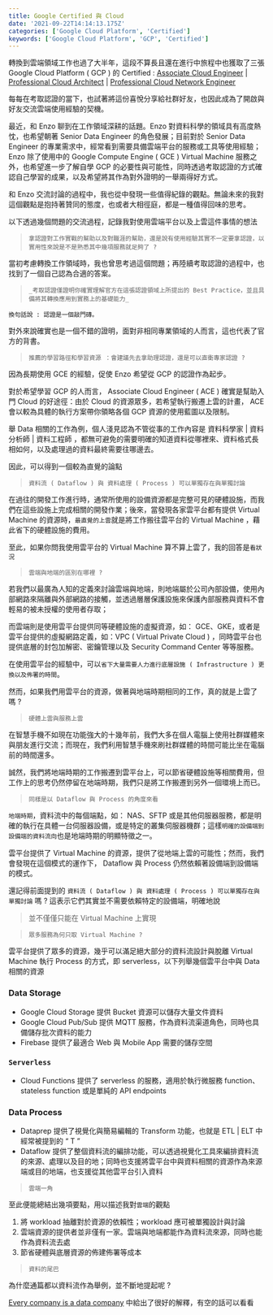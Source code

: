 ```yaml
---
title: Google Certified 與 Cloud
date: '2021-09-22T14:14:13.175Z'
categories: ['Google Cloud Platform', 'Certified']
keywords: ['Google Cloud Platform', 'GCP', 'Certified']
---
```


轉換到雲端領域工作也過了大半年，這段不算長且還在進行中旅程中也獲取了三張 Google Cloud Platform ( GCP ) 的 Certified : [Associate Cloud Engineer](https://www.credential.net/2060f4eb-0afb-4628-9237-f5c8eae687e9) | [Professional Cloud Architect](https://www.credential.net/37dfa404-45f2-4896-bca4-6cea88bc4c5d) | [Professional Cloud Network Engineer](https://www.credential.net/36f2cddd-6111-450b-8ac0-5470a37ee034)

每每在考取認證的當下，也試著將這份喜悅分享給社群好友，也因此成為了開啟與好友交流雲端使用經驗的契機。

最近，和 Enzo 聊到在工作領域深耕的話題。Enzo 對資料科學的領域具有高度熱忱，也希望朝著 Senior Data Engineer 的角色發展；目前對於 Senior Data Engineer 的專業需求中，經常看到需要具備雲端平台的服務或工具等使用經驗；Enzo 除了使用中的 Google Compute Engine ( GCE ) Virtual Machine 服務之外，也希望進一步了解自學 GCP 的必要性與可能性，同時透過考取認證的方式確認自己學習的成果，以及希望將其作為對外證明的一舉兩得好方式。

和 Enzo 交流討論的過程中，我也從中發現一些值得紀錄的觀點。無論未來的我對這個觀點是抱持著贊同的態度，也或者大相徑庭，都是一種值得回味的思考。

以下透過幾個問題的交流過程，記錄我對使用雲端平台以及上雲這件事情的想法

> `拿認證對工作實戰的幫助以及對職涯的幫助，還是說有使用經驗其實不一定要拿認證，以實用性來說是不是熟悉其中幾項服務就足夠了 ?`

當初考慮轉換工作領域時，我也曾思考過這個問題；再陸續考取認證的過程中，也找到了一個自己認為合適的答案。

> `_考取認證僅證明你確實理解官方在這張認證領域上所提出的 Best Practice，並且具備將其轉換應用到實務上的基礎能力_`

`換句話說 : 認證是一個敲門磚。`

對外來說確實也是一個不錯的證明，面對非相同專業領域的人而言，這也代表了官方的背書。

> `推薦的學習路徑和學習資源 ：會建議先去拿助理認證，還是可以直衝專家認證 ?`

因為長期使用 GCE 的經驗，促使 Enzo 希望從 GCP 的認證作為起步。

對於希望學習 GCP 的人而言， Associate Cloud Engineer ( ACE ) 確實是幫助入門 Cloud 的好途徑：由於 Cloud 的資源眾多，若希望執行搬遷上雲的計畫， ACE 會以較為具體的執行方案帶你領略各個 GCP 資源的使用藍圖以及限制。

舉 Data 相關的工作為例，個人淺見認為不管從事的工作內容是 資料科學家 | 資料分析師 | 資料工程師 ，都無可避免的需要明確的知道資料從哪裡來、資料格式長相如何，以及處理過的資料最終需要往哪邊去。

因此，可以得到一個較為直覺的論點

> `資料流 ( Dataflow ) 與 資料處理 ( Process ) 可以單獨存在與單獨討論`

在過往的開發工作進行時，通常所使用的設備資源都是完整可見的硬體設施，而我們在這些設施上完成相關的開發作業；後來，當發現各家雲平台都有提供 Virtual Machine 的資源時，`最直覺的上雲`就是將工作搬往雲平台的 Virtual Machine ，藉此省下的硬體設施的費用。

至此，如果你問我使用雲平台的 Virtual Machine 算不算上雲了，我的回答是`看狀況`

> `雲端與地端的區別在哪裡 ?`

若我們以最廣為人知的定義來討論雲端與地端，則地端屬於公司內部設備，使用內部網路來隔離與外部網路的接觸，並透過層層保護設施來保護內部服務與資料不會輕易的被未授權的使用者存取；

而雲端則是使用雲平台提供同等硬體設施的虛擬資源，如： GCE、GKE，或者是雲平台提供的虛擬網路定義，如：VPC ( Virtual Private Cloud ) ，同時雲平台也提供底層的封包加解密、密鑰管理以及 Security Command Center 等等服務。

在使用雲平台的經驗中，可以`省下大量需要人力進行底層設施 ( Infrastructure ) 更換以及佈署的時間`。

然而，如果我們用雲平台的資源，做著與地端時期相同的工作，真的就是上雲了嗎 ?

> `硬體上雲與服務上雲`

在智慧手機不如現在功能強大的十幾年前，我們大多在個人電腦上使用社群媒體來與朋友進行交流；而現在，我們利用智慧手機來刷社群媒體的時間可能比坐在電腦前的時間還多。

誠然，我們將地端時期的工作搬遷到雲平台上，可以節省硬體設施等相關費用，但工作上的思考仍然停留在地端時期，我們只是將工作搬遷到另外一個環境上而已。

> `同樣是以 Dataflow 與 Process 的角度來看`

`地端時期`，資料流中的每個端點，如： NAS、SFTP 或是其他伺服器服務，都是明確的執行在具體一台伺服器設備，或是特定的叢集伺服器機群；這樣`明確的設備端到設備端的資料流向`也是地端時期的明顯特徵之一。

雲平台提供了 Virtual Machine 的資源，提供了從地端上雲的可能性；然而，我們會發現在這個模式的運作下， Dataflow 與 Process 仍然依賴著設備端到設備端的模式。

還記得前面提到的 `資料流 ( Dataflow ) 與 資料處理 ( Process ) 可以單獨存在與單獨討論` 嗎 ? 這表示它們其實並不需要依賴特定的設備端，明確地說

> 並不僅僅只能在 Virtual Machine 上實現

> `眾多服務為何只取 Virtual Machine ?`

雲平台提供了眾多的資源，幾乎可以滿足絕大部分的資料流設計與脫離 Virtual Machine 執行 Process 的方式，即 serverless，以下列舉幾個雲平台中與 Data 相關的資源

### Data Storage

*   Google Cloud Storage 提供 Bucket 資源可以儲存大量文件資料
*   Google Cloud Pub/Sub 提供 MQTT 服務，作為資料流渠道角色，同時也具備儲存批次資料的能力
*   Firebase 提供了最適合 Web 與 Mobile App 需要的儲存空間

### `Serverless`

*   Cloud Functions 提供了 serverless 的服務，適用於執行微服務 function、 stateless function 或是單純的 API endpoints

### Data Process

*   Dataprep 提供了視覺化與簡易編輯的 Transform 功能，也就是 ETL | ELT 中經常被提到的 “ T ”
*   Dataflow 提供了整個資料流的編排功能，可以透過視覺化工具來編排資料流的來源、處理以及目的地；同時也支援將雲平台中與資料相關的資源作為來源端或目的地端，也支援從其他雲平台引入資料

> `雲端一角`

至此便能總結出幾項要點，用以描述我對`雲端`的觀點

1.  將 workload 抽離對於資源的依賴性；workload 應可被單獨設計與討論
2.  雲端資源的提供者並非僅有一家。雲端與地端都能作為資料流來源，同時也能作為資料流去處
3.  節省硬體與底層資源的佈建佈署等成本

> `資料的尾巴`

為什麼通篇都以資料流作為舉例，並不斷地提起呢 ?

[Every company is a data company](https://www.coursera.org/lecture/gcp-fundamentals/every-company-is-a-data-company-2qy5f) 中給出了很好的解釋，有空的話可以看看